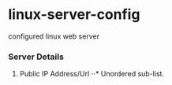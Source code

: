 # linux-server-config
configured linux  web server

### Server Details
1. Public IP Address/Url
⋅⋅* Unordered sub-list.
